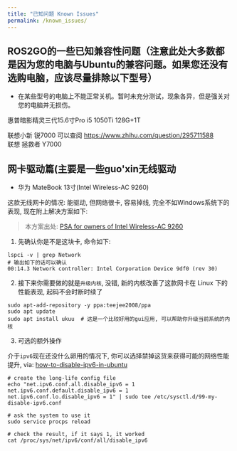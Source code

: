 ```yaml
---
title: "已知问题 Known Issues"
permalink: /known_issues/
---
```


## ROS2GO的一些已知兼容性问题（注意此处大多数都是因为您的电脑与Ubuntu的兼容问题。如果您还没有选购电脑，应该尽量排除以下型号）

- 在某些型号的电脑上不能正常关机。暂时未充分测试，现象各异，但是强关对您的电脑并无损伤。

惠普暗影精灵三代15.6寸Pro i5 1050Ti 128G+1T  

联想小新 锐7000 可以查阅 https://www.zhihu.com/question/295711588  
联想 拯救者  Y7000  

## 网卡驱动篇(主要是一些guo'xin无线驱动

- 华为 MateBook 13寸(Intel Wireless-AC 9260)

这款无线网卡的情况: 能驱动, 但网络很卡, 容易掉线, 完全不如Windows系统下的表现, 现在附上解决方案如下: 

> 本方案出处: [PSA for owners of Intel Wireless-AC 9260
](https://www.reddit.com/r/Ubuntu/comments/a61qq1/psa_for_owners_of_intel_wirelessac_9260/)

1. 先确认你是不是这块卡, 命令如下:

```shell
lspci -v | grep Network
# 输出如下的话可以确认
00:14.3 Network controller: Intel Corporation Device 9df0 (rev 30)
```

2. 接下来你需要做的就是`升级内核`, 没错, 新的内核改善了这款网卡在 Linux 下的性能表现, 起码不会时断时续了

```shell
sudo apt-add-repository -y ppa:teejee2008/ppa
sudo apt update
sudo apt install ukuu  # 这是一个比较好用的gui应用, 可以帮助你升级当前系统的内核
```

3. 可选的额外操作

介于`ipv6`现在还没什么卵用的情况下, 你可以选择禁掉这货来获得可能的网络性能提升, via: [how-to-disable-ipv6-in-ubuntu](https://www.neuraldump.net/2016/11/how-to-disable-ipv6-in-ubuntu-16-04-xenial-xerus/#comment-22453)

```shell
# create the long-life config file
echo "net.ipv6.conf.all.disable_ipv6 = 1
net.ipv6.conf.default.disable_ipv6 = 1
net.ipv6.conf.lo.disable_ipv6 = 1" | sudo tee /etc/sysctl.d/99-my-disable-ipv6.conf

# ask the system to use it
sudo service procps reload

# check the result, if it says 1, it worked
cat /proc/sys/net/ipv6/conf/all/disable_ipv6
```
